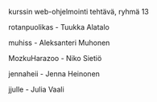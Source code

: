 kurssin web-ohjelmointi tehtävä, ryhmä 13


rotanpuolikas - Tuukka Alatalo

muhiss - Aleksanteri Muhonen

MozkuHarazoo - Niko Sietiö

jennaheii - Jenna Heinonen

jjulle - Julia Vaali
